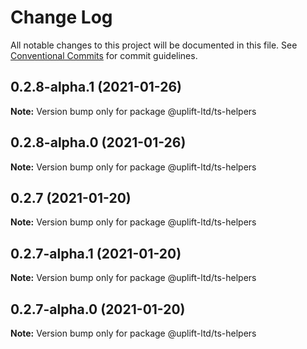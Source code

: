 # Change Log

All notable changes to this project will be documented in this file.
See [Conventional Commits](https://conventionalcommits.org) for commit guidelines.

## 0.2.8-alpha.1 (2021-01-26)

**Note:** Version bump only for package @uplift-ltd/ts-helpers





## 0.2.8-alpha.0 (2021-01-26)

**Note:** Version bump only for package @uplift-ltd/ts-helpers





## 0.2.7 (2021-01-20)

**Note:** Version bump only for package @uplift-ltd/ts-helpers





## 0.2.7-alpha.1 (2021-01-20)

**Note:** Version bump only for package @uplift-ltd/ts-helpers





## 0.2.7-alpha.0 (2021-01-20)

**Note:** Version bump only for package @uplift-ltd/ts-helpers
